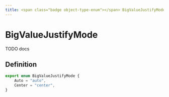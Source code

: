 ```yaml
---
title: <span class="badge object-type-enum"></span> BigValueJustifyMode
---
```

# <span class="badge object-type-enum"></span> BigValueJustifyMode

TODO docs

## Definition

```typescript
export enum BigValueJustifyMode {
	Auto = "auto",
	Center = "center",
}

```
